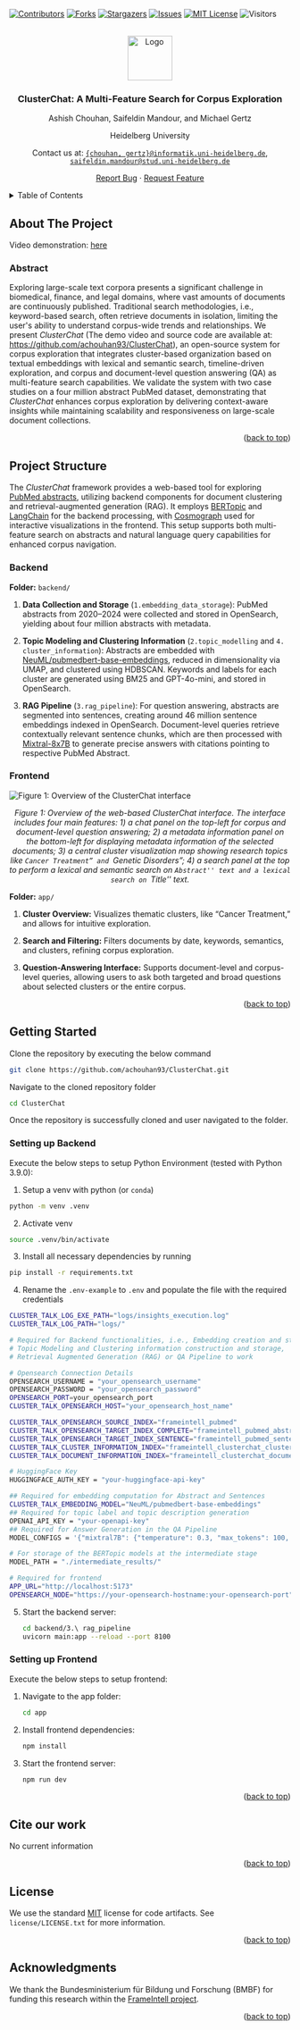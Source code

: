 <a name="readme-top"></a>
[![Contributors][contributors-shield]][contributors-url]
[![Forks](https://img.shields.io/github/forks/achouhan93/ClusterChat.svg?style=for-the-badge)](https://github.com/achouhan93/ClusterChat/forks)
[![Stargazers][stars-shield]][stars-url]
[![Issues][issues-shield]][issues-url]
[![MIT License][license-shield]][license-url]
![Visitors](https://api.visitorbadge.io/api/VisitorHit?user=achouhan93&repo=ClusterChat&countColor=%237B1E7A)

<!-- PROJECT LOGO -->
<br />
<div align="center">
  <a href="https://github.com/achouhan93/ClusterChat">
    <img src="images/exploration.png" alt="Logo" width="80" height="80">
  </a>
  <h3 align="center">ClusterChat: A Multi-Feature Search for Corpus Exploration</h3>
  
  <p align="center">
  Ashish Chouhan, Saifeldin Mandour, and Michael Gertz 
  
  Heidelberg University
  
  Contact us at: [`{chouhan, gertz}@informatik.uni-heidelberg.de`](mailto:chouhan@informatik.uni-heidelberg.de), [`saifeldin.mandour@stud.uni-heidelberg.de`](mailto:saifeldin.mandour@stud.uni-heidelberg.de)
  
  <a href="https://github.com/achouhan93/ClusterChat/issues">Report Bug</a> · <a href="https://github.com/achouhan93/ClusterChat/issues">Request Feature</a>
  </p>
</div>

<!-- TABLE OF CONTENTS -->
<details>
  <summary>Table of Contents</summary>
  <ol>
      <li>
        <a href="#about-the-project">About The Project</a>
        <ul>
          <li><a href="#abstract">Abstract</a></li>
        </ul>
      </li>
      <li>
        <a href="#project-structure">Project Structure</a>
        <ul>
          <li><a href="#backend">Backend</a></li>
        </ul>
        <ul>
          <li><a href="#frontend">Frontend</a></li>
        </ul>
      </li>
      <li><a href="#getting-started">Getting Started</a></li>
        <ul>
        <li><a href="#setting-up-backend">Setting up Backend</a></li>
        <li><a href="#setting-up-frontend">Setting up Frontend</a></li>
        </ul>
    </li>
    <li><a href="#cite-our-work">Cite our work</a></li>
    <li><a href="#license">License</a></li>
    <li><a href="#acknowledgments">Acknowledgments</a></li>
  </ol>
</details>

<!-- ABOUT THE PROJECT -->
## About The Project

Video demonstration: [here](https://youtu.be/NxxkWOhIRzw)

### Abstract
Exploring large-scale text corpora presents a significant challenge in biomedical, finance, and legal domains, where vast amounts of documents are continuously published. Traditional search methodologies, i.e., keyword-based search, often retrieve documents in isolation, limiting the user's ability to understand corpus-wide trends and relationships. We present $\textit{ClusterChat}$ (The demo video and source code are available at: https://github.com/achouhan93/ClusterChat), an open-source system for corpus exploration that integrates cluster-based organization based on textual embeddings with lexical and semantic search, timeline-driven exploration, and corpus and document-level question answering (QA) as multi-feature search capabilities. We validate the system with two case studies on a four million abstract PubMed dataset, demonstrating that $\textit{ClusterChat}$ enhances corpus exploration by delivering context-aware insights while maintaining scalability and responsiveness on large-scale document collections.

<p align="right">(<a href="#readme-top">back to top</a>)</p>

## Project Structure

The $\textit{ClusterChat}$ framework provides a web-based tool for exploring [PubMed abstracts](https://pubmed.ncbi.nlm.nih.gov/), utilizing backend components for document clustering and retrieval-augmented generation (RAG). It employs [BERTopic](https://maartengr.github.io/BERTopic/index.html) and [LangChain](https://www.langchain.com/) for the backend processing, with [Cosmograph](https://cosmograph.app/) used for interactive visualizations in the frontend. This setup supports both multi-feature search on abstracts and natural language query capabilities for enhanced corpus navigation.

### Backend

**Folder:** `backend/`

1. **Data Collection and Storage** (`1.embedding_data_storage`): PubMed abstracts from 2020–2024 were collected and stored in OpenSearch, yielding about four million abstracts with metadata.

2. **Topic Modeling and Clustering Information** (`2.topic_modelling` and `4. cluster_information`): Abstracts are embedded with [NeuML/pubmedbert-base-embeddings](https://huggingface.co/NeuML/pubmedbert-base-embeddings), reduced in dimensionality via UMAP, and clustered using HDBSCAN. Keywords and labels for each cluster are generated using BM25 and GPT-4o-mini, and stored in OpenSearch.

3. **RAG Pipeline** (`3.rag_pipeline`): For question answering, abstracts are segmented into sentences, creating around $46$ million sentence embeddings indexed in OpenSearch. Document-level queries retrieve contextually relevant sentence chunks, which are then processed with [Mixtral-8x7B](https://huggingface.co/mistralai/Mixtral-8x7B-Instruct-v0.1) to generate precise answers with citations pointing to respective PubMed Abstract.

### Frontend

![Figure 1: Overview of the ClusterChat interface][clusterchat_interface] <p align="center">_Figure 1: Overview of the web-based $\textit{ClusterChat}$ interface. The interface includes four main features: 1) a chat panel on the top-left for corpus and document-level question answering; 2) a metadata information panel on the bottom-left for displaying metadata information of the selected documents; 3) a central cluster visualization map showing research topics like ``Cancer Treatment” and ``Genetic Disorders”; 4) a search panel at the top to perform a lexical and semantic search on ``Abstract'' text and a lexical search on ``Title'' text._</p>

**Folder:** `app/`

1. **Cluster Overview:** Visualizes thematic clusters, like “Cancer Treatment,” and allows for intuitive exploration.

2. **Search and Filtering:** Filters documents by date, keywords, semantics, and clusters, refining corpus exploration.

3. **Question-Answering Interface:** Supports document-level and corpus-level queries, allowing users to ask both targeted and broad questions about selected clusters or the entire corpus.

<p align="right">(<a href="#readme-top">back to top</a>)</p>

<!-- GETTING STARTED -->
## Getting Started

Clone the repository by executing the below command
  ```sh
  git clone https://github.com/achouhan93/ClusterChat.git
  ```

Navigate to the cloned repository folder
  ```sh
  cd ClusterChat
  ```

Once the repository is successfully cloned and user navigated to the folder.

### Setting up Backend
Execute the below steps to setup Python Environment (tested with Python 3.9.0):
  1. Setup a venv with python (or `conda`)

  ```sh
  python -m venv .venv
  ```

2. Activate venv

  ```sh
  source .venv/bin/activate
  ```

3. Install all necessary dependencies by running

  ```sh
  pip install -r requirements.txt
  ```

4. Rename the `.env-example` to `.env` and populate the file with the required credentials

```sh
CLUSTER_TALK_LOG_EXE_PATH="logs/insights_execution.log"
CLUSTER_TALK_LOG_PATH="logs/"

# Required for Backend functionalities, i.e., Embedding creation and storage, 
# Topic Modeling and Clustering information construction and storage,
# Retrieval Augmented Generation (RAG) or QA Pipeline to work

# Opensearch Connection Details
OPENSEARCH_USERNAME = "your_opensearch_username"
OPENSEARCH_PASSWORD = "your_opensearch_password"
OPENSEARCH_PORT=your_opensearch_port
CLUSTER_TALK_OPENSEARCH_HOST="your_opensearch_host_name"

CLUSTER_TALK_OPENSEARCH_SOURCE_INDEX="frameintell_pubmed"
CLUSTER_TALK_OPENSEARCH_TARGET_INDEX_COMPLETE="frameintell_pubmed_abstract_embeddings"
CLUSTER_TALK_OPENSEARCH_TARGET_INDEX_SENTENCE="frameintell_pubmed_sentence_embeddings"
CLUSTER_TALK_CLUSTER_INFORMATION_INDEX="frameintell_clusterchat_clusterinformation"
CLUSTER_TALK_DOCUMENT_INFORMATION_INDEX="frameintell_clusterchat_documentinformation"

# HuggingFace Key
HUGGINGFACE_AUTH_KEY = "your-huggingface-api-key"

## Required for embedding computation for Abstract and Sentences
CLUSTER_TALK_EMBEDDING_MODEL="NeuML/pubmedbert-base-embeddings"
## Required for topic label and topic description generation
OPENAI_API_KEY = "your-openapi-key"
## Required for Answer Generation in the QA Pipeline
MODEL_CONFIGS = '{"mixtral7B": {"temperature": 0.3, "max_tokens": 100, "huggingface_model":"mistralai/Mixtral-8x7B-Instruct-v0.1", "repetition_penalty":1.2, "stop_sequences":["<|endoftext|>", "</s>"]}}'

# For storage of the BERTopic models at the intermediate stage
MODEL_PATH = "./intermediate_results/"

# Required for frontend
APP_URL="http://localhost:5173"
OPENSEARCH_NODE="https://your-opensearch-hostname:your-opensearch-port"
```

5. Start the backend server:
   ```sh
   cd backend/3.\ rag_pipeline
   uvicorn main:app --reload --port 8100
   ```

### Setting up Frontend
Execute the below steps to setup frontend:

1. Navigate to the app folder:
   ```sh
   cd app
   ```

2. Install frontend dependencies:
   ```sh
   npm install
   ```

3. Start the frontend server:
   ```sh
   npm run dev
   ```

<p align="right">(<a href="#readme-top">back to top</a>)</p>

<!-- ## Usage

- **Embedding Data Storage**: Converts PubMed abstracts into embeddings using `--chunking` options for sentence or full-abstract level.
- **Topic Modeling**: Generates BERTopic models in federated learning intervals, using UMAP and HDBSCAN.
- **RAG Pipeline**: Allows question answering based on document- or corpus-level queries. Document-specific answers use metadata-enhanced vector search, while corpus-specific queries analyze clusters and intents.
- **Cluster Information**: Consolidates topics from different BERTopic models, creating a hierarchical topic structure stored in OpenSearch.

<p align="right">(<a href="#readme-top">back to top</a>)</p> -->

## Cite our work

No current information

<p align="right">(<a href="#readme-top">back to top</a>)</p>

## License
We use the standard [MIT](https://choosealicense.com/licenses/mit/) license for code artifacts.
See `license/LICENSE.txt` for more information.

<p align="right">(<a href="#readme-top">back to top</a>)</p>

## Acknowledgments
We thank the Bundesministerium für Bildung und Forschung
(BMBF) for funding this research within the [FrameIntell project](https://frameintell.de/).

<p align="right">(<a href="#readme-top">back to top</a>)</p>

<!-- MARKDOWN LINKS & IMAGES -->
<!-- https://www.markdownguide.org/basic-syntax/#reference-style-links -->
[contributors-shield]: https://img.shields.io/github/contributors/achouhan93/ClusterChat.svg?style=for-the-badge
[contributors-url]: https://github.com/achouhan93/ClusterChat/graphs/contributors
[forks-shield]: https://img.shields.io/github/forks/achouhan93/ClusterChat.svg?style=for-the-badge
[forks-url]: https://github.com/achouhan93/ClusterChat/forks
[stars-shield]: https://img.shields.io/github/stars/achouhan93/ClusterChat.svg?style=for-the-badge
[stars-url]: https://github.com/achouhan93/ClusterChat/stargazers
[issues-shield]: https://img.shields.io/github/issues/achouhan93/ClusterChat.svg?style=for-the-badge
[issues-url]: https://github.com/achouhan93/ClusterChat/issues
[license-shield]: https://img.shields.io/github/license/achouhan93/ClusterChat.svg?style=for-the-badge
[license-url]: https://github.com/achouhan93/ClusterChat/blob/main/LICENSE
[clusterchat_interface]: images/clusterchat.png